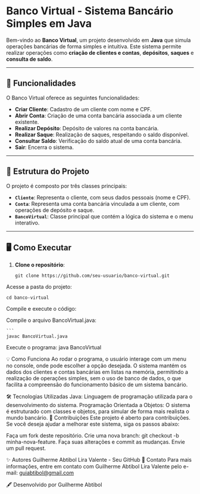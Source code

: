 # Banco Virtual - Sistema Bancário Simples em Java

Bem-vindo ao **Banco Virtual**, um projeto desenvolvido em **Java** que simula operações bancárias de forma simples e intuitiva. Este sistema permite realizar operações como **criação de clientes e contas**, **depósitos**, **saques** e **consulta de saldo**.

---

## 🚀 Funcionalidades

O Banco Virtual oferece as seguintes funcionalidades:

- **Criar Cliente**: Cadastro de um cliente com nome e CPF.
- **Abrir Conta**: Criação de uma conta bancária associada a um cliente existente.
- **Realizar Depósito**: Depósito de valores na conta bancária.
- **Realizar Saque**: Realização de saques, respeitando o saldo disponível.
- **Consultar Saldo**: Verificação do saldo atual de uma conta bancária.
- **Sair**: Encerra o sistema.

---

## 📂 Estrutura do Projeto

O projeto é composto por três classes principais:

- **`Cliente`**: Representa o cliente, com seus dados pessoais (nome e CPF).
- **`Conta`**: Representa uma conta bancária vinculada a um cliente, com operações de depósito e saque.
- **`BancoVirtual`**: Classe principal que contém a lógica do sistema e o menu interativo.

---

## 🖥 Como Executar

1. **Clone o repositório**:

   ```
   git clone https://github.com/seu-usuario/banco-virtual.git
Acesse a pasta do projeto:
 
    cd banco-virtual
Compile e execute o código:

Compile o arquivo BancoVirtual.java:

    ```
    javac BancoVirtual.java

Execute o programa:
    java BancoVirtual

💡 Como Funciona
Ao rodar o programa, o usuário interage com um menu no console, onde pode escolher a opção desejada. O sistema mantém os dados dos clientes e contas bancárias em listas na memória, permitindo a realização de operações simples, sem o uso de banco de dados, o que facilita a compreensão do funcionamento básico de um sistema bancário.

🛠 Tecnologias Utilizadas
Java: Linguagem de programação utilizada para o desenvolvimento do sistema.
Programação Orientada a Objetos: O sistema é estruturado com classes e objetos, para simular de forma mais realista o mundo bancário.
🤝 Contribuições
Este projeto é aberto para contribuições. Se você deseja ajudar a melhorar este sistema, siga os passos abaixo:

Faça um fork deste repositório.
Crie uma nova branch: git checkout -b minha-nova-feature.
Faça suas alterações e commit as mudanças.
Envie um pull request.


✨ Autores
Guilherme Abtibol Lira Valente - Seu GitHub
📧 Contato
Para mais informações, entre em contato com Guilherme Abtibol Lira Valente pelo e-mail: guiabtibol@gmail.com

🖋️ Desenvolvido por Guilherme Abtibol





